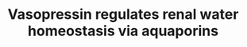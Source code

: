 ---
annotations:
- id: PW:0000491
  parent: regulatory pathway
  type: Pathway Ontology
  value: vasopressin signaling pathway
- id: PW:0000419
  parent: regulatory pathway
  type: Pathway Ontology
  value: water transport pathway
authors:
- ReactomeTeam
- Anwesha
- Fehrhart
- Eweitz
description: In the kidney water and solutes are passed out of the bloodstream and
  into the proximal tubule via the slit-like structure formed by nephrin in the glomerulus.
  Water is reabsorbed from the filtrate during its transit through the proximal tubule,
  the descending loop of Henle, the distal convoluted tubule, and the collecting duct.<br>Aquaporin-1
  (AQP1) in the proximal tubule and the descending thin limb of Henle is responsible
  for about 90% of reabsorption (as estimated from mouse knockouts of AQP1). AQP1
  is located on both the apical and basolateral surface of epithelial cells and thus
  transports water through the epithelium and back into the bloodstream.<br>In the
  collecting duct epithelial cells have AQP2 on their apical surface and AQP3 and
  AQP4 on their basolateral surface to transport water across the epithelium. The
  permeability of the epithelium is regulated by vasopressin, which activates the
  phosphorylation and subsequent translocation of AQP2 from intracellular vesicles
  to the plasma membrane.  View original pathway at [http://www.reactome.org/PathwayBrowser/#DIAGRAM=432040
  Reactome].
last-edited: 2021-05-09
organisms:
- Homo sapiens
redirect_from:
- /index.php/Pathway:WP2662
- /instance/WP2662
revision: null
schema-jsonld:
- '@context': https://schema.org/
  '@id': https://wikipathways.github.io/pathways/WP2662.html
  '@type': Dataset
  creator:
    '@type': Organization
    name: WikiPathways
  description: In the kidney water and solutes are passed out of the bloodstream and
    into the proximal tubule via the slit-like structure formed by nephrin in the
    glomerulus. Water is reabsorbed from the filtrate during its transit through the
    proximal tubule, the descending loop of Henle, the distal convoluted tubule, and
    the collecting duct.<br>Aquaporin-1 (AQP1) in the proximal tubule and the descending
    thin limb of Henle is responsible for about 90% of reabsorption (as estimated
    from mouse knockouts of AQP1). AQP1 is located on both the apical and basolateral
    surface of epithelial cells and thus transports water through the epithelium and
    back into the bloodstream.<br>In the collecting duct epithelial cells have AQP2
    on their apical surface and AQP3 and AQP4 on their basolateral surface to transport
    water across the epithelium. The permeability of the epithelium is regulated by
    vasopressin, which activates the phosphorylation and subsequent translocation
    of AQP2 from intracellular vesicles to the plasma membrane.  View original pathway
    at [http://www.reactome.org/PathwayBrowser/#DIAGRAM=432040 Reactome].
  keywords:
  - (Mg2+ cofactor)
  - (candidates)
  - (s):GTP:Adenylate
  - 'ADCY1 '
  - 'ADCY2 '
  - 'ADCY3 '
  - 'ADCY4 '
  - 'ADCY5 '
  - 'ADCY6 '
  - 'ADCY7 '
  - 'ADCY8 '
  - 'ADCY9 '
  - ADP
  - 'AQP1 '
  - AQP1 tetramer
  - 'AQP2 '
  - AQP2 tetramer
  - 'AQP3 '
  - AQP3 tetramer
  - 'AQP4 '
  - AQP4 tetramer
  - ATP
  - AVP(20-28)
  - 'AVP(20-28) '
  - AVPR2
  - 'AVPR2 '
  - AVPR2:AVP(20-28)
  - AVPR2:AVP:G-alpha(s):GDP:G-beta:G-gamma
  - AVPR2:AVP:G-alpha(s):GTP:G-beta:G-gamma
  - Adenylate cyclase
  - G alpha
  - G alpha (s):GTP
  - G-alpha(s):GDP:G-beta:G-gamma
  - G-alpha(s):GTP:G-beta:G-gamma
  - G-beta:G-gamma
  - GDP
  - 'GDP '
  - 'GGC-RAB11A '
  - 'GNAS1 '
  - 'GNAS2 '
  - 'GNB1 '
  - 'GNB2 '
  - 'GNB3 '
  - 'GNB4 '
  - 'GNB5 '
  - 'GNG10 '
  - 'GNG11 '
  - 'GNG12 '
  - 'GNG13 '
  - 'GNG2 '
  - 'GNG3 '
  - 'GNG4 '
  - 'GNG5 '
  - 'GNG7 '
  - 'GNG8 '
  - 'GNGT1 '
  - 'GNGT2 '
  - GTP
  - 'GTP '
  - H2O
  - 'MYO5B '
  - MYO5B:RABFIP2:RAB11A
  - 'Mg2+ '
  - PKA catalytic
  - PKA tetramer
  - PKA tetramer:4xcAMP
  - PPi
  - 'PRKACA '
  - 'PRKACB '
  - 'PRKACG '
  - 'PRKAR1A '
  - 'PRKAR1B '
  - 'PRKAR2A '
  - 'PRKAR2B '
  - 'RAB11FIP2 '
  - cAMP
  - 'cAMP '
  - cAMP:PKA regulatory
  - cyclase
  - 'p-S256-AQP2 '
  - p-S256-AQP2 tetramer
  - subunit
  license: CC0
  name: Vasopressin regulates renal water homeostasis via aquaporins
seo: CreativeWork
title: Vasopressin regulates renal water homeostasis via aquaporins
wpid: WP2662
---
